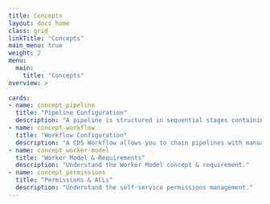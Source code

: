 ```yaml
---
title: Concepts
layout: docs_home
class: grid
linkTitle: "Concepts"
main_menu: true
weight: 2
menu:
  main:
    title: "Concepts"
overview: >
  
cards:
- name: concept_pipeline
  title: "Pipeline Configuration"
  description: "A pipeline is structured in sequential stages containing one or multiple concurrent jobs."
- name: concept_workflow
  title: "Workflow Configuration"
  description: "A CDS Workflow allows you to chain pipelines with manual or automatic gates, using conditional branching."
- name: concept_worker-model
  title: "Worker Model & Requirements"
  description: "Understand the Worker Model concept & requirement."
- name: concept_permissions
  title: "Permissions & ACLs"
  description: "Understand the self-service permissions management."
---
```

